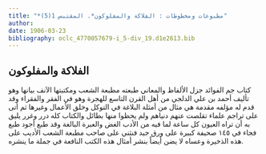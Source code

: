 ```yaml
---
title: "*مطبوعات ومخطوطات : الفلاكة والمفلوكون*. المقتبس 1(5)"
author: 
date: 1906-03-23
bibliography: oclc_4770057679-i_5-div_19.d1e2613.bib
---
```




##  الفلاكة والمفلوكون 


 كتاب جم الفوائد جزل الألفاظ والمعاني طبعته  مطبعة الشعب ومكتبتها  الآنف بيانها وهو تأليف  أحمد بن علي الدلجي  من أهل  القرن التاسع للهجرة  وهو في الفقر والفقراء وقد قدم له مؤلفه مقدمة هي مثال من أمثلة البلاغة في التوكل وخلق الأعمال وغيرها ثم أتى على تراجم علماء تقلصت عنهم دنياهم ولم يحظوا منها بطائل والكتاب كله درر وغرر يليق به أن تراه العيون كل ساعة لما فيه من الأدب الغض والعبرة البالغة وقد طبع أجود طبع فجاء في  ١٤٥  صحيفة كبيرة على ورق جيد فنثني على صاحب مطبعة الشعب الأديب على هذه الذخيرة وعساه لا يضن أيضاً بنشر أمثال هذه الكتب النافعة في جملة ما ينشره. 
